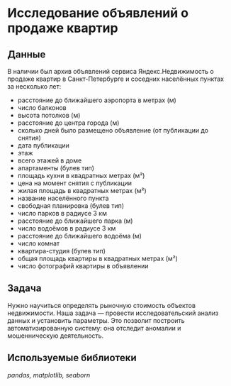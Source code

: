 # Исследование объявлений о продаже квартир

## Данные

В наличии был архив объявлений сервиса Яндекс.Недвижимость о продаже квартир в Санкт-Петербурге и соседних населённых пунктах за несколько лет:
- расстояние до ближайшего аэропорта в метрах (м)
- число балконов
- высота потолков (м)
- расстояние до центра города (м)
- сколько дней было размещено объявление (от публикации до снятия)
- дата публикации
- этаж
- всего этажей в доме
- апартаменты (булев тип)
- площадь кухни в квадратных метрах (м²)
- цена на момент снятия с публикации
- жилая площадь в квадратных метрах (м²)
- название населённого пункта
- свободная планировка (булев тип)
- число парков в радиусе 3 км
- расстояние до ближайшего парка (м)
- число водоёмов в радиусе 3 км
- расстояние до ближайшего водоёма (м)
- число комнат
- квартира-студия (булев тип)
- общая площадь квартиры в квадратных метрах (м²)
- число фотографий квартиры в объявлении

## Задача

Нужно научиться определять рыночную стоимость объектов недвижимости. Наша задача — провести исследовательский анализ данных и установить параметры. Это позволит построить автоматизированную систему: она отследит аномалии и мошенническую деятельность.

## Используемые библиотеки
*pandas, matplotlib, seaborn*
